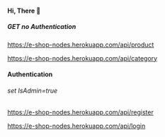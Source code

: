 #### Hi, There 👋 

<p align=center> 
 
 #####  GET no Authentication
<a href="https://e-shop-nodes.herokuapp.com/api/product">https://e-shop-nodes.herokuapp.com/api/product</a>

<a href="https://e-shop-nodes.herokuapp.com/api/category">https://e-shop-nodes.herokuapp.com/api/category</a>
 
#### Authentication 

###### set IsAdmin=true

<a href="https://e-shop-nodes.herokuapp.com/api/register">https://e-shop-nodes.herokuapp.com/api/register</a>

<a href="https://e-shop-nodes.herokuapp.com/api/login">https://e-shop-nodes.herokuapp.com/api/login</a>

  
</p>
